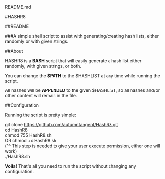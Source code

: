 README.md

#HASHR8  

##README

###A simple shell script to assist with generating/creating hash lists, either randomly or with given strings.


##About

HASHR8 is a **BASH** script that will easily generate a hash list either randomly, with given strings, or both.

You can change the **$PATH** to the $HASHLIST at any time while running the script.

All hashes will be **APPENDED** to the given $HASHLIST, so all hashes and/or other content will remain in the file.


##Configuration

Running the script is pretty simple:

git clone https://github.com/autumntangent/HashR8.git  
cd HashR8  
chmod 755 HashR8.sh  
OR chmod +x HashR8.sh  
(^^ This step is needed to give your user execute permission, either one will work)  
./HashR8.sh  


**Voila!** That's all you need to run the script without changing any configuration.




